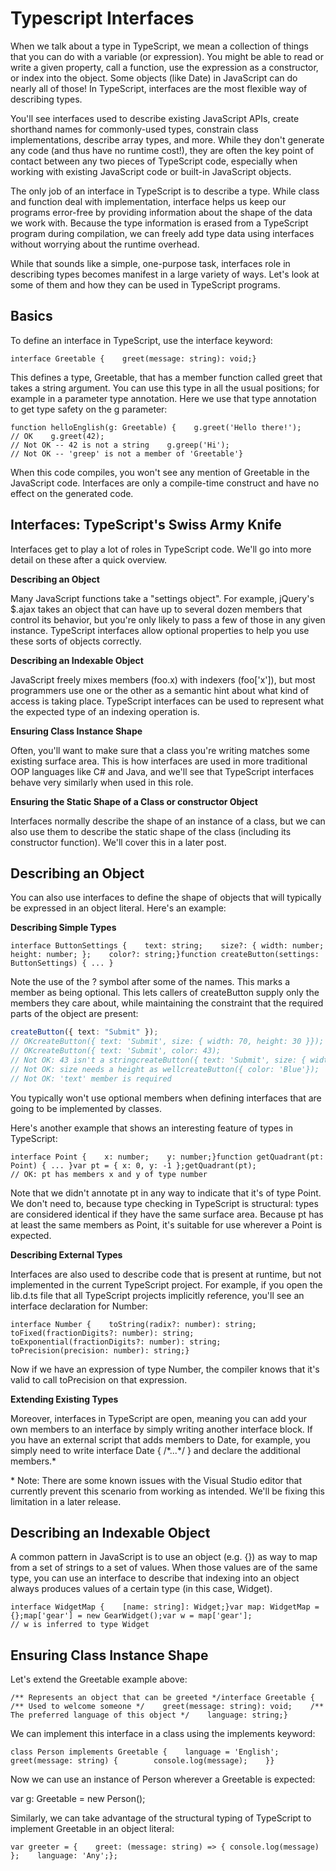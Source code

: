 # Typescript Interfaces

When we talk about a type in TypeScript, we mean a collection of things that you can do with a variable (or expression). You might be able to read or write a given property, call a function, use the expression as a
constructor, or index into the object. Some objects (like Date) in JavaScript can do nearly all of those! In TypeScript, interfaces are the most flexible way of describing types.

You'll see interfaces used to describe existing JavaScript APIs, create shorthand names for commonly-used types,
constrain class implementations, describe array types, and more. While they don't generate any code (and thus have no runtime cost!), they are often the key point of contact between any two pieces of TypeScript code, especially when working with existing JavaScript code or built-in JavaScript objects.

The only job of an interface in TypeScript is to describe a type. While class and function deal with implementation, interface helps us keep our programs error-free by providing information about the shape of the data we work with. Because the type information is erased from a TypeScript program during compilation, we can freely add type data using interfaces without worrying about the runtime overhead.

While that sounds like a simple, one-purpose task, interfaces role in describing types becomes manifest in a large variety of ways. Let's look at some of them and how they can be used in TypeScript programs.

## Basics <a href="#basics" id="basics"></a>

To define an interface in TypeScript, use the interface keyword:

```
interface Greetable {    greet(message: string): void;}
```

This defines a type, Greetable, that has a member function called greet that takes a string argument. You can use this type in all the usual positions; for example in a parameter type annotation. Here we use that type annotation to get type safety on the g parameter:

```
function helloEnglish(g: Greetable) {    g.greet('Hello there!');
// OK    g.greet(42);
// Not OK -- 42 is not a string    g.greep('Hi');
// Not OK -- 'greep' is not a member of 'Greetable'}
```

When this code compiles, you won't see any mention of Greetable in the JavaScript code. Interfaces are only a compile-time
construct and have no effect on the generated code.

## Interfaces: TypeScript's Swiss Army Knife <a href="#interfaces-typescripts-swiss-army-knife" id="interfaces-typescripts-swiss-army-knife"></a>

Interfaces get to play a lot of roles in TypeScript code. We'll go into more detail on these after a quick overview.

**Describing an Object**

Many JavaScript functions take a "settings object". For example, jQuery's $.ajax takes an object that can have up to several dozen members that control its behavior, but you're only likely to pass a few of those in any given instance. TypeScript interfaces allow optional properties to help you use these sorts of objects correctly.

**Describing an Indexable Object**

JavaScript freely mixes members (foo.x) with indexers (foo\['x']), but most programmers use one or the other as a semantic hint about what kind of access is taking place. TypeScript interfaces can be used to represent what the expected type of an indexing operation is.

**Ensuring Class Instance Shape**

Often, you'll want to make sure that a class you're writing matches some existing surface area. This is how interfaces are used in more traditional OOP languages like C# and Java, and we'll see that TypeScript interfaces behave very similarly when used in this role.

**Ensuring the Static Shape of a Class or
constructor Object**

Interfaces normally describe the shape of an instance of a class, but we can also use them to describe the static shape of the class (including its
constructor function). We'll cover this in a later post.

## Describing an Object <a href="#describing-an-object" id="describing-an-object"></a>

You can also use interfaces to define the shape of objects that will typically be expressed in an object literal. Here's an example:

**Describing Simple Types**

```
interface ButtonSettings {    text: string;    size?: { width: number; height: number; };    color?: string;}function createButton(settings: ButtonSettings) { ... }
```

Note the use of the ? symbol after some of the names. This marks a member as being optional. This lets callers of createButton supply only the members they care about, while maintaining the
constraint that the required parts of the object are present:

```typescript
createButton({ text: "Submit" });
// OKcreateButton({ text: 'Submit', size: { width: 70, height: 30 }});
// OKcreateButton({ text: 'Submit', color: 43);
// Not OK: 43 isn't a stringcreateButton({ text: 'Submit', size: { width: 70 });
// Not OK: size needs a height as wellcreateButton({ color: 'Blue'});
// Not OK: 'text' member is required
```

You typically won't use optional members when defining interfaces that are going to be implemented by classes.

Here's another example that shows an interesting feature of types in TypeScript:

```
interface Point {    x: number;    y: number;}function getQuadrant(pt: Point) { ... }var pt = { x: 0, y: -1 };getQuadrant(pt);
// OK: pt has members x and y of type number
```

Note that we didn't annotate pt in any way to indicate that it's of type Point. We don't need to, because type checking in TypeScript is structural: types are considered identical if they have the same surface area. Because pt has at least the same members as Point, it's suitable for use wherever a Point is expected.

**Describing External Types**

Interfaces are also used to describe code that is present at runtime, but not implemented in the current TypeScript project. For example, if you open the lib.d.ts file that all TypeScript projects implicitly reference, you'll see an interface declaration for Number:

```
interface Number {    toString(radix?: number): string;    toFixed(fractionDigits?: number): string;    toExponential(fractionDigits?: number): string;    toPrecision(precision: number): string;}
```

Now if we have an expression of type Number, the compiler knows that it's valid to call toPrecision on that expression.

**Extending Existing Types**

Moreover, interfaces in TypeScript are open, meaning you can add your own members to an interface by simply writing another interface block. If you have an external script that adds members to Date, for example, you simply need to write interface Date { /\*...\*/ } and declare the additional members.\*

\* Note: There are some known issues with the Visual Studio editor that currently prevent this scenario from working as intended. We'll be fixing this limitation in a later release.

## Describing an Indexable Object <a href="#describing-an-indexable-object" id="describing-an-indexable-object"></a>

A common pattern in JavaScript is to use an object (e.g. {}) as way to map from a set of strings to a set of values. When those values are of the same type, you can use an interface to describe that indexing into an object always produces values of a certain type (in this case, Widget).

```
interface WidgetMap {    [name: string]: Widget;}var map: WidgetMap = {};map['gear'] = new GearWidget();var w = map['gear'];
// w is inferred to type Widget
```

## Ensuring Class Instance Shape <a href="#ensuring-class-instance-shape" id="ensuring-class-instance-shape"></a>

Let's extend the Greetable example above:

```
/** Represents an object that can be greeted */interface Greetable {    /** Used to welcome someone */    greet(message: string): void;    /** The preferred language of this object */    language: string;}
```

We can implement this interface in a class using the implements keyword:

```
class Person implements Greetable {    language = 'English';    greet(message: string) {        console.log(message);    }}
```

Now we can use an instance of Person wherever a Greetable is expected:

var g: Greetable = new Person();

Similarly, we can take advantage of the structural typing of TypeScript to implement Greetable in an object literal:

```
var greeter = {    greet: (message: string) => { console.log(message) };    language: 'Any';};
```
